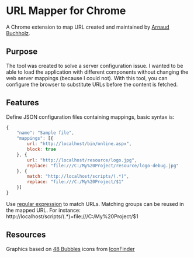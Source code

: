 # URL Mapper for Chrome

A Chrome extension to map URL created and maintained by
[Arnaud Buchholz](http://gpf-js.blogspot.com/).

## Purpose

The tool was created to solve a server configuration issue. I wanted to be able to load the application with
different components without changing the web server mappings (because I could not).
With this tool, you can configure the browser to substitute URLs before the content is fetched.

## Features

Define JSON configuration files containing mappings, basic syntax is:

```javascript
{
    "name": "Sample file",
    "mappings": [{
        url: "http://localhost/bin/online.aspx",
        block: true
    }, {
        url: "http://localhost/resource/logo.jpg",
        replace: "file:///C:/My%20Project/resource/logo-debug.jpg"
    }, {
        match: "http://localhost/scripts/(.*)",
        replace: "file:///C:/My%20Project/$1"
    }]
}
```

Use [regular expression](https://developer.mozilla.org/en-US/docs/Web/JavaScript/Reference/Global_Objects/RegExp) to
match URLs. Matching groups can be reused in the mapped URL.
For instance:
http://localhost/scripts/(.*)=file:///C:/My%20Project/$1

## Resources

Graphics based on [48 Bubbles](https://www.iconfinder.com/iconsets/48-bubbles) icons
from [IconFinder](https://www.iconfinder.com/)
